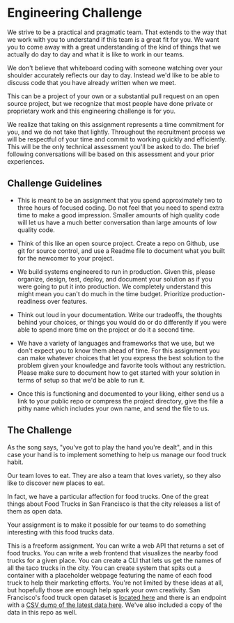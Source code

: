# Engineering Challenge

We strive to be a practical and pragmatic team. That extends to the way that we work with you to understand if this team is a great fit for you. We want you to come away with a great understanding of the kind of things that we actually do day to day and what it is like to work in our teams.

We don't believe that whiteboard coding with someone watching over your shoulder accurately reflects our day to day. Instead we'd like to be able to discuss code that you have already written when we meet.

This can be a project of your own or a substantial pull request on an open source project, but we recognize that most people have done private or proprietary work and this engineering challenge is for you.

We realize that taking on this assignment represents a time commitment for you, and we do not take that lightly. Throughout the recruitment process we will be respectful of your time and commit to working quickly and efficiently. This will be the only technical assessment you'll be asked to do. The brief following conversations will be based on this assessment and your prior experiences.

## Challenge Guidelines

- This is meant to be an assignment that you spend approximately two to three hours of focused coding. Do not feel that you need to spend extra time to make a good impression. Smaller amounts of high quality code will let us have a much better conversation than large amounts of low quality code.

- Think of this like an open source project. Create a repo on Github, use git for source control, and use a Readme file to document what you built for the newcomer to your project.

- We build systems engineered to run in production. Given this, please organize, design, test, deploy, and document your solution as if you were going to put it into production. We completely understand this might mean you can't do much in the time budget. Prioritize production-readiness over features.

- Think out loud in your documentation. Write our tradeoffs, the thoughts behind your choices, or things you would do or do differently if you were able to spend more time on the project or do it a second time.

- We have a variety of languages and frameworks that we use, but we don't expect you to know them ahead of time. For this assignment you can make whatever choices that let you express the best solution to the problem given your knowledge and favorite tools without any restriction. Please make sure to document how to get started with your solution in terms of setup so that we'd be able to run it.

- Once this is functioning and documented to your liking, either send us a link to your public repo or compress the project directory, give the file a pithy name which includes your own name, and send the file to us.

## The Challenge

As the song says, "you've got to play the hand you're dealt", and in this case your hand is to implement something to help us manage our food truck habit.

Our team loves to eat. They are also a team that loves variety, so they also like to discover new places to eat.

In fact, we have a particular affection for food trucks. One of the great things about Food Trucks in San Francisco is that the city releases a list of them as open data.

Your assignment is to make it possible for our teams to do something interesting with this food trucks data.

This is a freeform assignment. You can write a web API that returns a set of food trucks. You can write a web frontend that visualizes the nearby food trucks for a given place. You can create a CLI that lets us get the names of all the taco trucks in the city. You can create system that spits out a container with a placeholder webpage featuring the name of each food truck to help their marketing efforts. You're not limited by these ideas at all, but hopefully those are enough help spark your own creativity.
San Francisco's food truck open dataset is [located here](https://data.sfgov.org/Economy-and-Community/Mobile-Food-Facility-Permit/rqzj-sfat/data) and there is an endpoint with a [CSV dump of the latest data here](https://data.sfgov.org/api/views/rqzj-sfat/rows.csv). We've also included a copy of the data in this repo as well.
